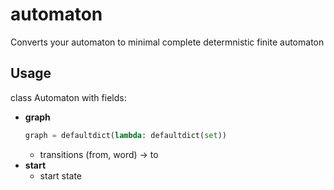 # automaton

Converts your automaton to minimal complete determnistic finite automaton

## Usage

class Automaton
with fields:
* **graph**
  ```python
  graph = defaultdict(lambda: defaultdict(set))   
  ```
  * transitions (from, word) -> to
* **start**
  * start state

